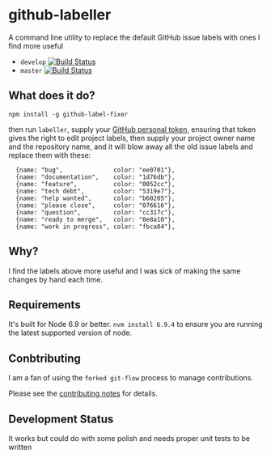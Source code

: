 # github-labeller

A command line utility to replace the default GitHub issue labels with ones I find more useful

* `develop` [![Build Status](https://travis-ci.org/davesag/github-labeller.svg?branch=develop)](https://travis-ci.org/davesag/github-labeller)
* `master` [![Build Status](https://travis-ci.org/davesag/github-labeller.svg?branch=master)](https://travis-ci.org/davesag/github-labeller)

## What does it do?

```
npm install -g github-label-fixer
```

then run `labeller`, supply your [GitHub personal token](https://help.github.com/articles/creating-an-access-token-for-command-line-use/), ensuring that token gives the right to edit project labels, then supply your project owner name and the repository name, and it will blow away all the old issue labels and replace them with these:

```
  {name: "bug",              color: "ee0701"},
  {name: "documentation",    color: "1d76db"},
  {name: "feature",          color: "0052cc"},
  {name: "tech debt",        color: "5319e7"},
  {name: "help wanted",      color: "b60205"},
  {name: "please close",     color: "076616"},
  {name: "question",         color: "cc317c"},
  {name: "ready to merge",   color: "0e8a10"},
  {name: "work in progress", color: "fbca04"},
```

## Why?

I find the labels above more useful and I was sick of making the same changes by hand each time.

## Requirements

It's built for Node 6.9 or better. `nvm install 6.9.4` to ensure you are running the latest supported version of node.

## Conbtributing

I am a fan of using the `forked git-flow` process to manage contributions.

Please see the [contributing notes](CONTRIBUTING.md) for details.

## Development Status

It works but could do with some polish and needs proper unit tests to be written

